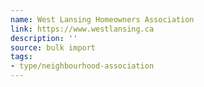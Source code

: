 ```yaml
---
name: West Lansing Homeowners Association
link: https://www.westlansing.ca
description: ''
source: bulk import
tags:
- type/neighbourhood-association
---
```


<!-- Community added via bulk import -->
